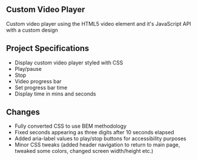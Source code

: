 ## Custom Video Player

Custom video player using the HTML5 video element and it's JavaScript API with a custom design

## Project Specifications

- Display custom video player styled with CSS
- Play/pause
- Stop
- Video progress bar
- Set progress bar time
- Display time in mins and seconds

## Changes 
- Fully converted CSS to use BEM methodology
- Fixed seconds appearing as three digits after 10 seconds elapsed
- Added aria-label values to play/stop buttons for accessibility purposes
- Minor CSS tweaks (added header navigation to return to main page, tweaked some colors, changed screen width/height etc.)
